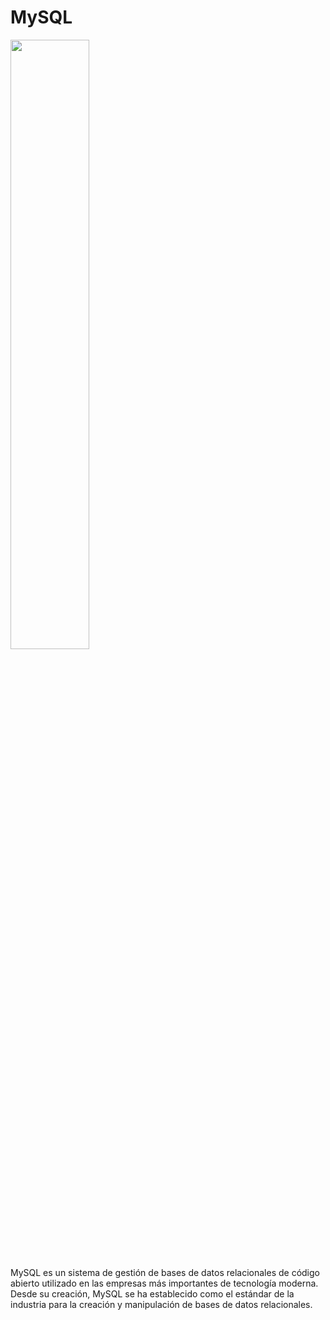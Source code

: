 # MySQL 

<img src="https://github.com/temarioFPInformatica/MySQL/assets/142623413/b4972ce8-b160-48ae-913c-cf9241b13739" width=50% height=50%>



MySQL es un sistema de gestión de bases de datos relacionales de código abierto utilizado en las empresas más importantes de tecnología moderna. Desde su creación, MySQL se ha establecido como el estándar de la industria para la creación y manipulación de bases de datos relacionales.
